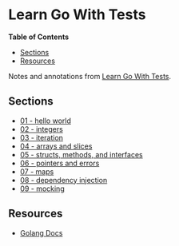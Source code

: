 # Learn Go With Tests

<!-- START doctoc generated TOC please keep comment here to allow auto update -->
<!-- DON'T EDIT THIS SECTION, INSTEAD RE-RUN doctoc TO UPDATE -->
**Table of Contents**

- [Sections](#sections)
- [Resources](#resources)

<!-- END doctoc generated TOC please keep comment here to allow auto update -->

Notes and annotations from [Learn Go With Tests](https://quii.gitbook.io/learn-go-with-tests).

## Sections

- [01 - hello world](./01-hello-world)
- [02 - integers](./02-integers)
- [03 - iteration](./03-iteration)
- [04 - arrays and slices](./04-arrays-and-slices)
- [05 - structs, methods, and interfaces](./05-structs-methods-interfaces)
- [06 - pointers and errors](./06-pointers-and-errors)
- [07 - maps](./07-maps)
- [08 - dependency injection](./08-dependency-injection)
- [09 - mocking](./09-mocking)

## Resources

- [Golang Docs](https://golangdocs.com/)
